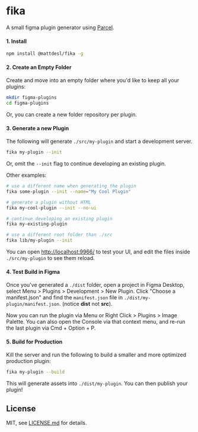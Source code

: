 # fika

A small figma plugin generator using [Parcel](https://parceljs.org/).

#### 1. Install

```sh
npm install @mattdesl/fika -g
```

#### 2. Create an Empty Folder

Create and move into an empty folder where you'd like to keep all your plugins:

```sh
mkdir figma-plugins
cd figma-plugins
```

Or, you can create a new folder repository per plugin.

#### 3. Generate a new Plugin

The following will generate `./src/my-plugin` and start a development server.

```sh
fika my-plugin --init
```

Or, omit the `--init` flag to continue developing an existing plugin.

Other examples:

```sh
# use a different name when generating the plugin
fika some-plugin --init --name="My Cool Plugin"

# generate a plugin without HTML
fika my-cool-plugin --init --no-ui

# continue developing an existing plugin
fika my-existing-plugin

# use a different root folder than ./src
fika lib/my-plugin --init
```

You can open [http://localhost:9966/](http://localhost:9966/) to test your UI, and edit the files inside `./src/my-plugin` to see them reload.

#### 4. Test Build in Figma

Once you've generated a `./dist` folder, open a project in Figma Desktop, select Menu > Plugins > Development > New Plugin. Click "Choose a manifest.json" and find the `manifest.json` file in `./dist/my-plugin/manifest.json`. (notice **dist** not **src**).

Now you can run the plugin via Menu or Right Click > Plugins > Image Palette. You can also open the Console via that context menu, and re-run the last plugin via Cmd + Option + P.

#### 5. Build for Production

Kill the server and run the following to build a smaller and more optimized production plugin:

```sh
fika my-plugin --build
```

This will generate assets into `./dist/my-plugin`. You can then publish your plugin!

## License

MIT, see [LICENSE.md](http://github.com/mattdesl/fika/blob/master/LICENSE.md) for details.
